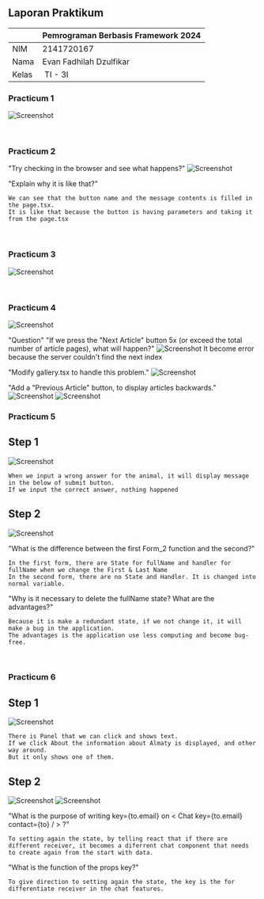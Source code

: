 ## Laporan Praktikum

|  | Pemrograman Berbasis Framework 2024 |
|--|--|
| NIM |  2141720167|
| Nama |  Evan Fadhilah Dzulfikar |
| Kelas | TI - 3I |


### Practicum 1

![Screenshot](assets-report/01.png)

<br />

### Practicum 2

"Try checking in the browser and see what happens?"
![Screenshot](assets-report/02.png)

"Explain why it is like that?"

    We can see that the button name and the message contents is filled in the page.tsx.
    It is like that because the button is having parameters and taking it from the page.tsx

<br />

### Practicum 3

![Screenshot](assets-report/03.png)

<br />

### Practicum 4

![Screenshot](assets-report/04.png)

"Question"
"If we press the "Next Article" button 5x (or exceed the total number of article pages), what will happen?"
![Screenshot](assets-report/04.1.png)
    It become error because the server couldn't find the next index

"Modify gallery.tsx to handle this problem."
![Screenshot](assets-report/04.2.png)

"Add a "Previous Article" button, to display articles backwards."
![Screenshot](assets-report/04.4.png)
![Screenshot](assets-report/04.3.png)


### Practicum 5

## Step 1

![Screenshot](assets-report/05.png)

    When we input a wrong answer for the animal, it will display message in the below of submit button.
    If we input the correct answer, nothing happened


## Step 2

![Screenshot](assets-report/05.1.png)

"What is the difference between the first Form_2 function and the second?"

    In the first form, there are State for fullName and handler for fullName when we change the First & Last Name
    In the second form, there are no State and Handler. It is changed into normal variable.

"Why is it necessary to delete the fullName state? What are the advantages?"

    Because it is make a redundant state, if we not change it, it will make a bug in the application. 
    The advantages is the application use less computing and become bug-free.

<br />

### Practicum 6

## Step 1

![Screenshot](assets-report/06.png)

    There is Panel that we can click and shows text.
    If we click About the information about Almaty is displayed, and other way around.
    But it only shows one of them.


## Step 2

![Screenshot](assets-report/06.1.png)
![Screenshot](assets-report/06.2.png)

"What is the purpose of writing key={to.email} on < Chat key={to.email} contact={to} / > ?"

    To setting again the state, by telling react that if there are different receiver, it becomes a diferrent chat component that needs to create again from the start with data.

"What is the function of the props key?"

    To give direction to setting again the state, the key is the for differentiate receiver in the chat features.